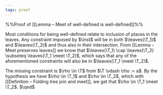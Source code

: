 ```yaml
---
tags: proof
---
```


%%Proof of [[Lemma – Meet of well-defined is well-defined]]%%

Most conditions for being well-defined relate to inclusion of places in the leaves. Any constraint imposed by $\inst$ will be in both $\leaves(\T_1)$ and $\leaves(\T_2)$ and thus also in their intersection. From [[Lemma – Meet preserves leaves]] we know that $\leaves(\T_1) \cap \leaves(\T_2) \subseteq \leaves(\T_1 \meet \T_2)$, which says that any of the aforementioned constraints will also be in $\leaves(\T_1 \meet \T_2)$.

The missing constraint is $\rho \in \T$ from $\T \vdash \rho := a$. By the hypothesis we have $\rho \in \T_1$ and $\rho \in \T_2$, which with [[Definition – Folding tree join and meet]], we get that $\rho \in \T_1 \meet \T_2$. $\qed$
